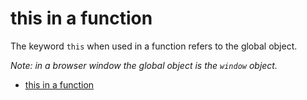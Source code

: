 # this in a function

The keyword `this` when used in a function refers to the global object.

*Note: in a browser window the global object is the `window` object.*

- [this in a function](https://www.w3schools.com/js/js_this.asp)